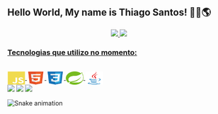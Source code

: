## Hello World, My name is Thiago Santos! 👩‍💻🌎


<div align="center">
  <a href="https://github.com/ThiagoDevSantos">
  <img height="180em" src="https://github-readme-stats.vercel.app/api?username=ThiagoDevSantos&show_icons=true&theme=dark&include_all_commits=true&count_private=true"/>   
  <img height="180em" src="https://github-readme-stats.vercel.app/api/top-langs/?username=ThiagoDevSantos&layout=compact&langs_count=7&theme=dark"/>
</div>
  
   ### Tecnologias que utilizo no momento:
<div style= "display : inline_block"> <br>
<img align="center" alt="Thiago-Js" height="30" width="40" src="https://raw.githubusercontent.com/devicons/devicon/master/icons/javascript/javascript-plain.svg">
  <img align="center" alt="Thiago-HTML" height="30" width="40" src="https://raw.githubusercontent.com/devicons/devicon/master/icons/html5/html5-original.svg">
  <img align="center" alt="Thiago-CSS" height="30" width="40" src="https://raw.githubusercontent.com/devicons/devicon/master/icons/css3/css3-original.svg">
  <img align="center" alt="Thiago-Spring" height="30" width="40" src="https://raw.githubusercontent.com/devicons/devicon/master/icons/spring/spring-original.svg">
  <img align="center" alt="Thiago-java" height="30" width="40" src="https://raw.githubusercontent.com/devicons/devicon/master/icons/java/java-original.svg">
 </div>
  

   
 <div> 
   <a href = "mailto:thiagosantosilva.2021@gmail.com"><img src="https://img.shields.io/badge/Gmail-D14836?style=for-the-badge&logo=gmail&logoColor=white" target="_blank"></a>
  <a href="https://www.linkedin.com/in/thiagosantosdeveloper/" target="_blank"><img src="https://img.shields.io/badge/-LinkedIn-%230077B5?style=for-the-badge&logo=linkedin&logoColor=white" target="_blank"></a>
   <a href="https://whats.link/81984813272" target="_blank"><img src="https://img.shields.io/badge/WhatsApp-25D366?style=for-the-badge&logo=whatsapp&logoColor=white" target="_blank"></a>  
  
  ![Snake animation](https://github.com/ThiagoDevSantos/ThiagoDevSantos/blob/output/github-contribution-grid-snake.svg)
</div>

